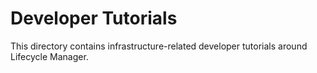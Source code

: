 # Developer Tutorials

This directory contains infrastructure-related developer tutorials around Lifecycle Manager.
